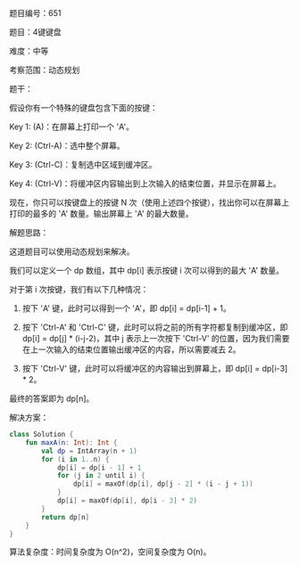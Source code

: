题目编号：651

题目：4键键盘

难度：中等

考察范围：动态规划

题干：

假设你有一个特殊的键盘包含下面的按键：

Key 1: (A)：在屏幕上打印一个 'A'。

Key 2: (Ctrl-A)：选中整个屏幕。

Key 3: (Ctrl-C)：复制选中区域到缓冲区。

Key 4: (Ctrl-V)：将缓冲区内容输出到上次输入的结束位置，并显示在屏幕上。

现在，你只可以按键盘上的按键 N 次（使用上述四个按键），找出你可以在屏幕上打印的最多的 'A' 数量。输出屏幕上 'A' 的最大数量。

解题思路：

这道题目可以使用动态规划来解决。

我们可以定义一个 dp 数组，其中 dp[i] 表示按键 i 次可以得到的最大 'A' 数量。

对于第 i 次按键，我们有以下几种情况：

1. 按下 'A' 键，此时可以得到一个 'A'，即 dp[i] = dp[i-1] + 1。

2. 按下 'Ctrl-A' 和 'Ctrl-C' 键，此时可以将之前的所有字符都复制到缓冲区，即 dp[i] = dp[j] * (i-j-2)，其中 j 表示上一次按下 'Ctrl-V' 的位置，因为我们需要在上一次输入的结束位置输出缓冲区的内容，所以需要减去 2。

3. 按下 'Ctrl-V' 键，此时可以将缓冲区的内容输出到屏幕上，即 dp[i] = dp[i-3] * 2。

最终的答案即为 dp[n]。

解决方案：

```kotlin
class Solution {
    fun maxA(n: Int): Int {
        val dp = IntArray(n + 1)
        for (i in 1..n) {
            dp[i] = dp[i - 1] + 1
            for (j in 2 until i) {
                dp[i] = maxOf(dp[i], dp[j - 2] * (i - j + 1))
            }
            dp[i] = maxOf(dp[i], dp[i - 3] * 2)
        }
        return dp[n]
    }
}
```

算法复杂度：时间复杂度为 O(n^2)，空间复杂度为 O(n)。